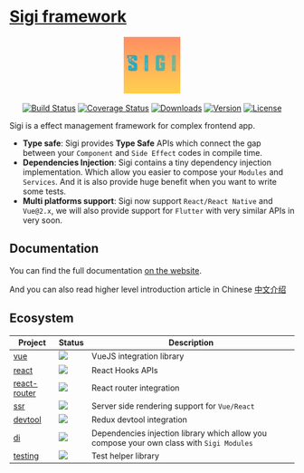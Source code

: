 # [Sigi framework](https://sigi.how)

<p align="center"><a href="https://sigi.how" target="_blank" rel="noopener noreferrer"><img width="100" src="https://raw.githubusercontent.com/sigi-framework/documents/master/assets/android-chrome-512x512.png" alt="Sigi logo"></a></p>

<p align="center">
  <a href="https://github.com/sigi-framework/sigi/actions?query=workflow%3A%22Node.js+CI%22"><img src="https://github.com/sigi-framework/sigi/workflows/Node.js%20CI/badge.svg" alt="Build Status"></a>
  <a href="https://codecov.io/gh/sigi-framework/sigi"><img src="https://codecov.io/gh/sigi-framework/sigi/branch/master/graph/badge.svg" alt="Coverage Status"></a>
  <a href="https://npmcharts.com/compare/@sigi/core?minimal=true"><img src="https://img.shields.io/npm/dm/@sigi/core.svg?sanitize=true" alt="Downloads"></a>
  <a href="https://www.npmjs.com/package/@sigi/core"><img src="https://img.shields.io/npm/v/@sigi/core.svg?sanitize=true" alt="Version"></a>
  <a href="https://github.com/sigi-framework/sigi/blob/master/LICENSE"><img src="https://img.shields.io/npm/l/@sigi/core.svg?sanitize=true" alt="License"></img></a>
</p>

Sigi is a effect management framework for complex frontend app.

- **Type safe**: Sigi provides **Type Safe** APIs which connect the gap between your `Component` and `Side Effect` codes in compile time.
- **Dependencies Injection**: Sigi contains a tiny dependency injection implementation. Which allow you easier to compose your `Modules` and `Services`. And it is also provide huge benefit when you want to write some tests.
- **Multi platforms support**: Sigi now support `React/React Native` and `Vue@2.x`, we will also provide support for `Flutter` with very similar APIs in very soon.

## Documentation

You can find the full documentation [on the website](https://sigi.how).

And you can also read higher level introduction article in Chinese [中文介绍](https://zhuanlan.zhihu.com/p/107132560)

## Ecosystem

| **Project**                             | **Status**                                                             | **Description**                                                                           |
| --------------------------------------- | ---------------------------------------------------------------------- | ----------------------------------------------------------------------------------------- |
| [vue](./packages/vue)                   | ![](https://img.shields.io/npm/v/@sigi/vue.svg?sanitize=true)          | VueJS integration library                                                                 |
| [react](./packages/react)               | ![](https://img.shields.io/npm/v/@sigi/react.svg?sanitize=true)        | React Hooks APIs                                                                          |
| [react-router](./pacakges/react-router) | ![](https://img.shields.io/npm/v/@sigi/react-router.svg?sanitize=true) | React router integration                                                                  |
| [ssr](./pacakges/ssr)                   | ![](https://img.shields.io/npm/v/@sigi/ssr.svg?sanitize=true)          | Server side rendering support for `Vue/React`                                             |
| [devtool](./packages/devtool)           | ![](https://img.shields.io/npm/v/@sigi/devtool.svg?sanitize=true)      | Redux devtool integration                                                                 |
| [di](./packages/di)                     | ![](https://img.shields.io/npm/v/@sigi/di.svg?sanitize=true)           | Dependencies injection library which allow you compose your own class with `Sigi Modules` |
| [testing](./packages/testing)           | ![](https://img.shields.io/npm/v/@sigi/testing.svg?sanitize=true)      | Test helper library                                                                       |
